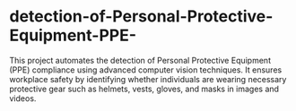 # detection-of-Personal-Protective-Equipment-PPE-
This project automates the detection of Personal Protective Equipment (PPE) compliance using advanced computer vision techniques. It ensures workplace safety by identifying whether individuals are wearing necessary protective gear such as helmets, vests, gloves, and masks in images and videos.
